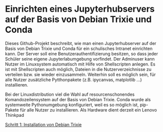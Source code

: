 # Einrichten eines Jupyterhubservers auf der Basis von Debian Trixie und Conda

Dieses Github-Projekt beschreibt, wie man einen Jupyterhubserver auf der Basis von Debian Trixie und Conda für ein schulisches Intranet einrichten kann. Der Server soll eine Benutzerauthentifizierung besitzen, so dass jeder Schüler seine eigene Jupyterlabumgebung vorfindet. Der Adminuser kann Nutzer im Linuxsystem automatisch mit Hilfe von Shellscripten anlegen. Es ist mit Shellscripten auch möglich, Dateien in die Nutzerverzeichnisse zu verteilen bzw. sie wieder einzusammeln. Weiterhin soll es möglich sein, für alle Nutzer zusätzliche Pytthonpakete (z.B. ipycanvas, matplotlib ...) installieren.

Bei der Linuxdistribution viel die Wahl auf resourcenschonendes Komandozeilensystem auf der Basis von Debian Trixie. Conda wurde als systemweite Pythonumgebung konfiguriert, weil es so möglich ist, pip-Pakete für alle Nutzer zu installieren. Als Hardware dient derzeit ein Lenovo Thinkpad


[Schritt 1: Installation von Debian Trixie](01_InstallDebianTrixie.md)
